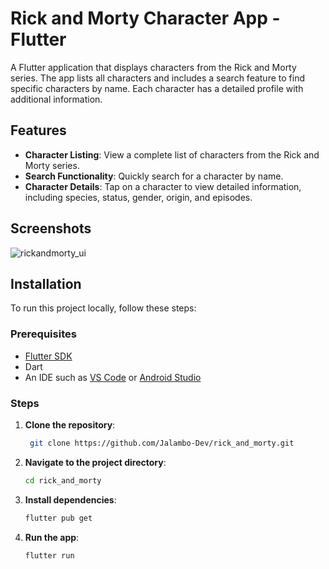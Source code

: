 # Rick and Morty Character App - Flutter

A Flutter application that displays characters from the Rick and Morty series. The app lists all characters and includes a search feature to find specific characters by name. Each character has a detailed profile with additional information.

## Features

- **Character Listing**: View a complete list of characters from the Rick and Morty series.
- **Search Functionality**: Quickly search for a character by name.
- **Character Details**: Tap on a character to view detailed information, including species, status, gender, origin, and episodes.


## Screenshots
![rickandmorty_ui](https://github.com/user-attachments/assets/70afd4a4-ab9b-4775-84fd-a1638edcac56)






## Installation

To run this project locally, follow these steps:

### Prerequisites

- [Flutter SDK](https://flutter.dev/docs/get-started/install)
- Dart
- An IDE such as [VS Code](https://code.visualstudio.com/) or [Android Studio](https://developer.android.com/studio)

### Steps

1. **Clone the repository**:
   ```bash
    git clone https://github.com/Jalambo-Dev/rick_and_morty.git
   ```

2. **Navigate to the project directory**:
   ```bash
   cd rick_and_morty
   ```

3. **Install dependencies**:
   ```bash
   flutter pub get
   ```

4. **Run the app**:
   ```bash
   flutter run
   ```
